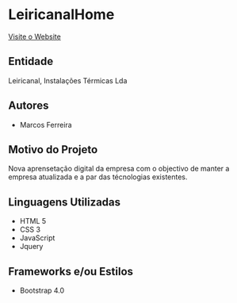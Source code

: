 # LeiricanalHome
[Visite o Website](http://leiricanal.marcosferreira.site/)

## Entidade
Leiricanal, Instalações Térmicas Lda

## Autores
- Marcos Ferreira

## Motivo do Projeto
Nova aprensetação digital da empresa com o objectivo de manter a empresa atualizada e a par das técnologias existentes.

## Linguagens Utilizadas
- HTML 5
- CSS 3
- JavaScript
- Jquery

## Frameworks e/ou Estilos
- Bootstrap 4.0
